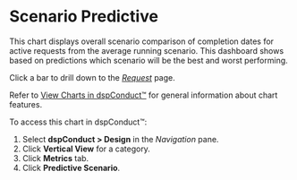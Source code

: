 # Scenario Predictive

This chart displays overall scenario comparison of completion dates for
active requests from the average running scenario. This dashboard shows
based on predictions which scenario will be the best and worst
performing.

Click a bar to drill down to the
<span>*[Request](Request.htm)*</span> page.

Refer to [View Charts in dspConduct™](../Use_Cases/View_Charts.htm) for
general information about chart features.

To access this chart in dspConduct<span>™</span>:

1.  Select **dspConduct \> Design** in the *Navigation* pane.
2.  Click **Vertical View** for a category.
3.  Click **Metrics** tab.
4.  Click **Predictive Scenario**.
